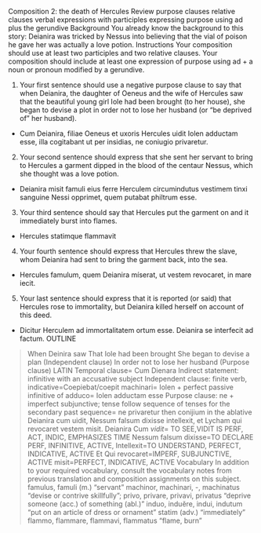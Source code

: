 Composition 2: the death of Hercules 
Review 
purpose clauses
relative clauses
verbal expressions with participles
expressing purpose using ad plus the gerundive
Background 
You already know the background to this story: Deianira was tricked by Nessus into believing that the vial of poison he gave her was actually a love potion.
Instructions 
Your composition should use at least two participles and two relative clauses.
Your composition should include at least one expression of purpose using ad + a noun or pronoun modified by a gerundive.
1. Your first sentence should use a negative purpose clause to say that when Deianira, the daughter of Oeneus and the wife of Hercules saw that the beautiful young girl Iole had been brought (to her house), she began to devise a plot in order not to lose her husband (or “be deprived of” her husband).
- Cum Deianira, filiae Oeneus et uxoris Hercules uidit Iolen adductam esse, illa cogitabant ut per insidias, ne coniugio privaretur.
2. Your second sentence should express that she sent her servant to bring to Hercules a garment dipped in the blood of the centaur Nessus, which she thought was a love potion.
- Deianira misit famuli eius ferre Herculem circumindutus vestimem tinxi sanguine Nessi opprimet, quem putabat philtrum esse.
3. Your third sentence should say that Hercules put the garment on and it immediately burst into flames.
- Hercules statimque flammavit
4. Your fourth sentence should express that Hercules threw the slave, whom Deianira had sent to bring the garment back, into the sea.
- Hercules famulum, quem Deianira míserat, ut vestem revocaret, in mare iecit.
5. Your last sentence should express that it is reported (or said) that Hercules rose to immortality, but Deianira killed herself on account of this deed.
- Dicitur Herculem ad immortalitatem ortum esse. Deianira se interfecit ad factum.
OUTLINE
> When Deinira saw
	That Iole had been brought
She began to devise a plan (Independent clause)
	In order not to lose her husband (Purpose clause)
LATIN
Temporal clause= Cum Dienara 
	Indirect statement: infinitive with an accusative subject
Independent clause: finite verb, indicative=Coepiebat/coepit machinari= Iolen + perfect passive infinitive of adduco= Iolen adductam esse
	Purpose clause: ne + imperfect subjunctive; tense follow sequence of tenses for the secondary past sequence= ne privaretur then conijium in the ablative
Deianira cum uidit, Nessum falsum dixisse intellexit, et Lycham qui revocaret vestem misit.
Deianira
Cum *vidit*= TO SEE,VIDIT IS PERF, ACT, INDIC, EMPHASIZES TIME
Nessum falsum dixisse=TO DECLARE PERF, INFINITIVE, ACTIVE,
Intellexit=TO UNDERSTAND, PERFECT, INDICATIVE, ACTIVE
Et
Qui revocaret=IMPERF, SUBJUNCTIVE, ACTIVE
misit=PERFECT, INDICATIVE, ACTIVE
Vocabulary 
In addition to your required vocabulary, consult the vocabulary notes from previous translation and composition assignments on this subject.
famulus, famuli (m.) “servant”
machinor, machinari, -, machinatus “devise or contrive skillfully”;
privo, privare, privavi, privatus “deprive someone (acc.) of something (abl.)”
induo, induĕre, indui, indutum “put on an article of dress or ornament”
statim (adv.) “immediately”
flammo, flammare, flammavi, flammatus “flame, burn”




